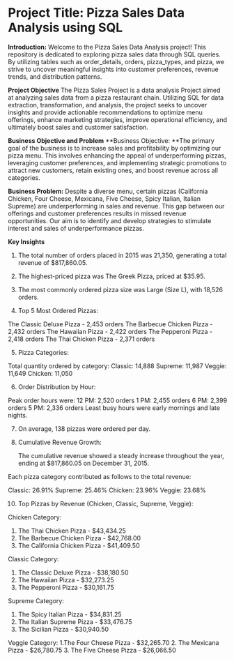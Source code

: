 # Project Title: Pizza Sales Data Analysis using SQL
**Introduction:** Welcome to the Pizza Sales Data Analysis project! This repository is dedicated to exploring pizza sales data through SQL queries. By utilizing tables such as order_details, orders, pizza_types, and pizza, we strive to uncover meaningful insights into customer preferences, revenue trends, and distribution patterns.


**Project Objective**
The Pizza Sales Project is a data analysis Project aimed at analyzing sales data from a pizza restaurant chain. Utilizing SQL for data extraction, transformation, and analysis, the project seeks to uncover insights and provide actionable recommendations to optimize menu offerings, enhance marketing strategies, improve operational efficiency, and ultimately boost sales and customer satisfaction.

**Business Objective and Problem**
**Business Objective: **The primary goal of the business is to increase sales and profitability by optimizing our pizza menu. This involves enhancing the appeal of underperforming pizzas, leveraging customer preferences, and implementing strategic promotions to attract new customers, retain existing ones, and boost revenue across all categories.

**Business Problem:** Despite a diverse menu, certain pizzas (California Chicken, Four Cheese, Mexicana, Five Cheese, Spicy Italian, Italian Supreme) are underperforming in sales and revenue. This gap between our offerings and customer preferences results in missed revenue opportunities. Our aim is to identify and develop strategies to stimulate interest and sales of underperformance pizzas.


**Key Insights**
1.   The total number of orders placed in 2015 was 21,350, generating a total revenue of $817,860.05.

2.   The highest-priced pizza was The Greek Pizza, priced at $35.95.

3.   The most commonly ordered pizza size was Large (Size L), with 18,526 orders.

4.   Top 5 Most Ordered Pizzas:

The Classic Deluxe Pizza - 2,453 orders
The Barbecue Chicken Pizza - 2,432 orders
The Hawaiian Pizza - 2,422 orders
The Pepperoni Pizza - 2,418 orders
The Thai Chicken Pizza - 2,371 orders

5.   Pizza Categories:

Total quantity ordered by category:
Classic: 14,888
Supreme: 11,987
Veggie: 11,649
Chicken: 11,050

6.   Order Distribution by Hour:

Peak order hours were:
12 PM: 2,520 orders
1 PM: 2,455 orders
6 PM: 2,399 orders
5 PM: 2,336 orders
Least busy hours were early mornings and late nights.

7.   On average, 138 pizzas were ordered per day.

8.   Cumulative Revenue Growth:

     The cumulative revenue showed a steady increase throughout the year, ending at $817,860.05 on December 31, 2015.

Each pizza category contributed as follows to the total revenue:

Classic: 26.91%
Supreme: 25.46%
Chicken: 23.96%
Veggie: 23.68%

10.   Top Pizzas by Revenue (Chicken, Classic, Supreme, Veggie):

Chicken Category:
1. The Thai Chicken Pizza - $43,434.25
2. The Barbecue Chicken Pizza - $42,768.00
3. The California Chicken Pizza - $41,409.50

Classic Category:
1. The Classic Deluxe Pizza - $38,180.50
2. The Hawaiian Pizza - $32,273.25
3. The Pepperoni Pizza - $30,161.75

Supreme Category:
1. The Spicy Italian Pizza - $34,831.25
2. The Italian Supreme Pizza - $33,476.75
3. The Sicilian Pizza - $30,940.50

Veggie Category:
1.The Four Cheese Pizza - $32,265.70
2. The Mexicana Pizza - $26,780.75
3. The Five Cheese Pizza - $26,066.50


